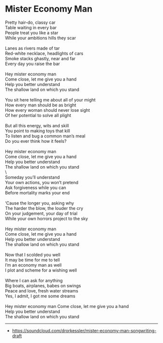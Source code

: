 # Mister Economy Man

Pretty hair-do, classy car\
Table waiting in every bar\
People treat you like a star\
While your ambitions hills they scar\
\
Lanes as rivers made of tar\
Red-white necklace, headlights of cars\
Smoke stacks ghastly, near and far\
Every day you raise the bar\
\
Hey mister economy man\
Come close, let me give you a hand\
Help you better understand\
The shallow land on which you stand\
\
You sit here telling me about all of your might\
How every man should be as bright\
How every woman should never lose sight\
Of her potential to solve all plight\
\
But all this energy, wits and skill\
You point to making toys that kill\
To listen and bug a common man’s meal\
Do you ever think how it feels?\
\
Hey mister economy man\
Come close, let me give you a hand\
Help you better understand\
The shallow land on which you stand\
\        
Someday you’ll understand\
Your own actions, you won’t pretend\
Ask forgiveness while you can\
Before mortality marks your end\
\
‘Cause the longer you, asking why\
The harder the blow, the louder the cry\
On your judgement, your day of trial\
While your own horrors project to the sky\
\
Hey mister economy man\
Come close, let me give you a hand\
Help you better understand\
The shallow land on which you stand\
\
Now that I scolded you well\
It may be time for me to tell\
I’m an economy man as well\
I plot and scheme for a wishing well\
\
Where I can ask for anything\
Big boats, airplanes, babes on swings\
Peace and love, fresh water streams\
Yes, I admit, I got me some dreams\
\
Hey mister economy man
Come close, let me give you a hand\
Help you better understand\
The shallow land on which you stand

---
- https://soundcloud.com/drorkessler/mister-economy-man-songwriting-draft
